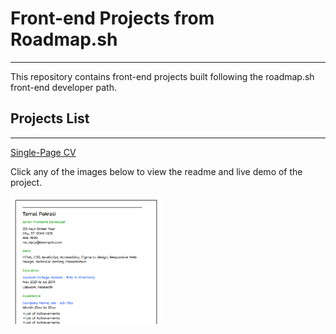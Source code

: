 # Front-end Projects from Roadmap.sh
---

This repository contains front-end projects built following the roadmap.sh front-end developer path.

## Projects List
---
[<u>Single-Page CV</u>](https://roadmap.sh/projects/single-page-cv)

Click any of the images below to view the readme and live demo of the project.

<p align="left">
  <a href='#'>
    <img width="48%" src="./assets/images/single-page-cv.png" alt="single page cv" />
  </a>
</p>

